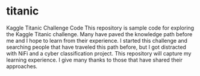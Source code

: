 # titanic
Kaggle Titanic Challenge Code
This repository is sample code for exploring the Kaggle Titanic challenge. Many have paved the knowledge path before me and I hope to learn from their experience. I started this challenge and searching people that have traveled this path before, but I got distracted with NiFi and a cyber classification project. This repository will capture my learning experience. I give many thanks to those that have shared their approaches.